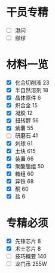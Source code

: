 # 干员专精
- [ ] 澄闪
- [ ] 缪缪
# 材料一览

- [x] 化合切削液 23
- [x] 半自然溶剂 18
- [x] 晶体原件 6
- [x] 炽合金 15
- [x] 凝胶 12
- [x] 扭转醇 56
- [x] 紫薯 55
- [ ] 研磨石 41
- [x] 刺球 61
- [x] 土块 615
- [x] 装置 66
- [x] 聚酸脂组 50
- [x] 糖组 60
- [x] 异铁 68
- [x] 酮 60
- [x] 盐 6

# 专精必须

- [x] 先锋芯片 8
- [x] 术士芯片 8
- [ ] 技巧概要 140
- [ ] 龙门币 255W
